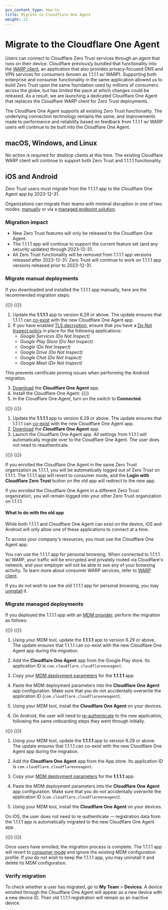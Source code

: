```yaml
---
pcx_content_type: how-to
title: Migrate to Cloudflare One Agent
weight: 12
---
```


# Migrate to the Cloudflare One Agent

Users can connect to Cloudflare Zero Trust services through an agent that runs on their device. Cloudflare previously bundled that functionality into the [WARP client](/warp-client/), an application that also provides privacy-focused DNS and VPN services for consumers (known as 1.1.1.1 w/ WARP). Supporting both enterprise and consumer functionality in the same application allowed us to build Zero Trust upon the same foundation used by millions of consumers across the globe, but has limited the pace at which changes could be released. As a result, we are launching a dedicated Cloudflare One Agent that replaces the Cloudflare WARP client for Zero Trust deployments.

The Cloudflare One Agent supports all existing Zero Trust functionality. The underlying connection technology remains the same, and improvements made to performance and reliability based on feedback from 1.1.1.1 w/ WARP users will continue to be built into the Cloudflare One Agent.

## macOS, Windows, and Linux

No action is required for desktop clients at this time. The existing Cloudflare WARP client will continue to support both Zero Trust and 1.1.1.1 functionality.

## iOS and Android

Zero Trust users must migrate from the 1.1.1.1 app to the Cloudflare One Agent app by 2023-12-31.

Organizations can migrate their teams with minimal disruption in one of two modes: [manually](#migrate-manual-deployments) or via a [managed endpoint solution](#migrate-managed-deployments).

### Migration impact

- New Zero Trust features will only be released to the Cloudflare One Agent.
- The 1.1.1.1 app will continue to support the current feature set (and any security updates) through 2023-12-31.
- All Zero Trust functionality will be removed from 1.1.1.1 app versions released after 2023-12-31. Zero Trust will continue to work on 1.1.1.1 app versions released prior to 2023-12-31.

### Migrate manual deployments

If you downloaded and installed the 1.1.1.1 app manually, here are the recommended migration steps:

{{<tabs labels="Android | iOS">}}
{{<tab label="android" no-code="true">}}

1. Update the **1.1.1.1** app to version 6.29 or above. The update ensures that 1.1.1.1 can [co-exist](#what-to-do-with-the-old-app) with the new Cloudflare One Agent app.
2. If you have enabled [TLS decryption](/cloudflare-one/policies/gateway/http-policies/tls-decryption/), ensure that you have a [Do Not Inspect policy](/cloudflare-one/policies/gateway/initial-setup/http/#bypass-inspection-for-incompatible-applications) in place for the following applications:
    - _Google Services (Do Not Inspect)_
    - _Google Play Store (Do Not Inspect)_
    - _Google (Do Not Inspect)_
    - _Google Drive (Do Not Inspect)_
    - _Google Chat (Do Not Inspect)_
    - _Google Meet (Do Not Inspect)_

This prevents certificate pinning issues when performing the Android migration.

3. [Download](/cloudflare-one/connections/connect-devices/warp/download-warp/#ios) the **Cloudflare One Agent** app.
4. Install the Cloudflare One Agent: 
    {{<render file="_enroll-ios-android.md">}}
5. In the Cloudflare One Agent, turn on the switch to **Connected**.

{{</tab>}}
{{<tab label="ios" no-code="true">}}

1. Update the **1.1.1.1** app to version 6.29 or above. The update ensures that 1.1.1.1 can [co-exist](#what-to-do-with-the-old-app) with the new Cloudflare One Agent app.
2. [Download](/cloudflare-one/connections/connect-devices/warp/download-warp/#ios) the **Cloudflare One Agent** app.
3. Launch the Cloudflare One Agent app. All settings from 1.1.1.1 will automatically migrate over to the Cloudflare One Agent. The user does not need to reauthenticate.

{{</tab>}}
{{</tabs>}}

If you enrolled the Cloudflare One Agent in the same Zero Trust organization as 1.1.1.1, you will be automatically logged out of Zero Trust on 1.1.1.1. The 1.1.1.1 app will revert to consumer mode, and the **Login with Cloudflare Zero Trust**  button on the old app will redirect to the new app.

If you enrolled the Cloudflare One Agent in a different Zero Trust organization, you will remain logged into your other Zero Trust organization on 1.1.1.1.

#### What to do with the old app

While both 1.1.1.1 and Cloudflare One Agent can exist on the device, iOS and Android will only allow one of these applications to connect at a time.

To access your company's resources, you must use the Cloudflare One Agent app.

You can use the 1.1.1.1 app for personal browsing. When connected to 1.1.1.1 w/ WARP, your traffic will be encrypted and privately routed via Cloudflare's network, and your employer will not be able to see any of your browsing activity. To learn more about consumer WARP services, refer to [WARP client](/warp-client/).

If you do not wish to use the old 1.1.1.1 app for personal browsing, you may [uninstall](/cloudflare-one/connections/connect-devices/warp/remove-warp/#ios-and-android) it.

### Migrate managed deployments

If you deployed the 1.1.1.1 app with an [MDM provider](/cloudflare-one/connections/connect-devices/warp/deployment/mdm-deployment/), perform the migration as follows:

{{<tabs labels="Android | iOS">}}
{{<tab label="android" no-code="true">}}

1. Using your MDM tool, update the **1.1.1.1** app to version 6.29 or above. The update ensures that 1.1.1.1 can co-exist with the new Cloudflare One Agent app during the migration.

2. Add the **Cloudflare One Agent** app from the Google Play store. Its application ID is `com.cloudflare.cloudflareoneagent`.

3. Copy your [MDM deployment parameters](/cloudflare-one/connections/connect-devices/warp/deployment/mdm-deployment/#android) for the **1.1.1.1** app.

4. Paste the MDM deployment parameters into the **Cloudflare One Agent** app configuration. Make sure that you do not accidentally overwrite the application ID (`com.cloudflare.cloudflareoneagent`).

5. Using your MDM tool, install the **Cloudflare One Agent** on your devices.

6. On Android, the user will need to [re-authenticate](/cloudflare-one/connections/connect-devices/warp/deployment/manual-deployment/#ios-android-and-chromeos) to the new application, following the same onboarding steps they went through initially.

{{</tab>}}
{{<tab label="ios" no-code="true">}}

1. Using your MDM tool, update the **1.1.1.1** app to version 6.29 or above. The update ensures that 1.1.1.1 can co-exist with the new Cloudflare One Agent app during the migration.

2. Add the **Cloudflare One Agent** app from the App store. Its application ID is `com.cloudflare.cloudflareoneagent`.

3. Copy your [MDM deployment parameters](/cloudflare-one/connections/connect-devices/warp/deployment/mdm-deployment/#android) for the **1.1.1.1** app.

4. Paste the MDM deployment parameters into the **Cloudflare One Agent** app configuration. Make sure that you do not accidentally overwrite the application ID (`com.cloudflare.cloudflareoneagent`).

5. Using your MDM tool, install the **Cloudflare One Agent** on your devices.

On iOS, the user does not need to re-authenticate — registration data from the 1.1.1.1 app is automatically migrated to the new Cloudflare One Agent app.

{{</tab>}}
{{</tabs>}}

Once users have enrolled, the migration process is complete. The 1.1.1.1 app will revert to [consumer mode](#what-to-do-with-the-old-app) and ignore the existing MDM configuration profile. If you do not wish to keep the 1.1.1.1 app, you may uninstall it and delete its MDM configuration.

### Verify migration

To check whether a user has migrated, go to **My Team** > **Devices**. A device enrolled through the Cloudflare One Agent will appear as a new device with a new device ID. Their old 1.1.1.1 registration will remain as an inactive device.
